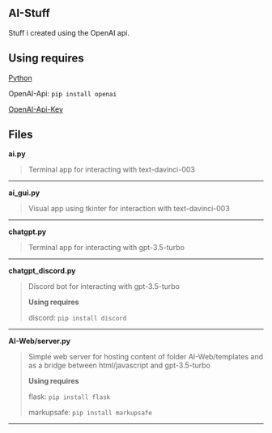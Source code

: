**AI-Stuff**
---
Stuff i created using the OpenAI api.

**Using requires**
---

[Python](https://www.python.org/)

OpenAI-Api: ```pip install openai```

[OpenAI-Api-Key](https://platform.openai.com/)

Files
---

**ai.py**

>Terminal app for interacting with text-davinci-003

---

**ai_gui.py**

>Visual app using tkinter for interaction with text-davinci-003

---

**chatgpt.py**

>Terminal app for interacting with gpt-3.5-turbo

---

**chatgpt_discord.py**

>Discord bot for interacting with gpt-3.5-turbo
>
>**Using requires**
>
>discord: ```pip install discord```

---

**AI-Web/server.py**

>Simple web server for hosting content of folder AI-Web/templates and as a bridge between html/javascript and gpt-3.5-turbo
>
>**Using requires**
>
>flask: ```pip install flask```
>
>markupsafe: ```pip install markupsafe```

---
